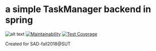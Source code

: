 # a simple TaskManager backend in spring
![alt text](https://api.travis-ci.com/SobhanMP/TaskManager.svg?branch=master "build status")
[![Maintainability](https://api.codeclimate.com/v1/badges/1f0504e3f6b4900519f7/maintainability)](https://codeclimate.com/github/SobhanMP/TaskManager/maintainability)
[![Test Coverage](https://api.codeclimate.com/v1/badges/1f0504e3f6b4900519f7/test_coverage)](https://codeclimate.com/github/SobhanMP/TaskManager/test_coverage)

Created for SAD-fall2018@SUT
